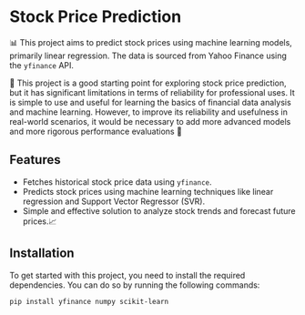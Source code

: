 # Stock Price Prediction

📊 This project aims to predict stock prices using machine learning models, primarily linear regression. The data is sourced from Yahoo Finance using the `yfinance` API.

📌 This project is a good starting point for exploring stock price prediction, but it has significant limitations in terms of reliability for professional uses. It is simple to use and useful for learning the basics of financial data analysis and machine learning. However, to improve its reliability and usefulness in real-world scenarios, it would be necessary to add more advanced models and more rigorous performance evaluations 📌

## Features
- Fetches historical stock price data using `yfinance`.
- Predicts stock prices using machine learning techniques like linear regression and Support Vector Regressor (SVR). 
- Simple and effective solution to analyze stock trends and forecast future prices.📈

## Installation

To get started with this project, you need to install the required dependencies. You can do so by running the following commands:

```bash
pip install yfinance numpy scikit-learn




